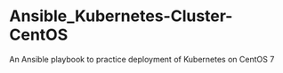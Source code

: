 # Ansible_Kubernetes-Cluster-CentOS
An Ansible playbook to practice deployment of Kubernetes on CentOS 7
